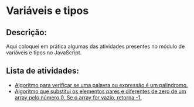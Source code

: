 # Variáveis e tipos
## Descrição: 
Aqui coloquei em prática algumas das atividades presentes no módulo de variáveis e tipos no JavaScript.
## Lista de atividades:
* [Algorítmo para verificar se uma palavra ou expressão é um palíndromo.](https://github.com/ronaldbarbosa/bootcamp-banco-inter/blob/main/variaveis-e-tipos/atividade01.js)
* [Algorítmo que substitui os elementos pares e diferentes de zero de um array pelo número 0. Se o array for vazio, retorna -1.](https://github.com/ronaldbarbosa/bootcamp-banco-inter/blob/main/variaveis-e-tipos/atividade02.js)